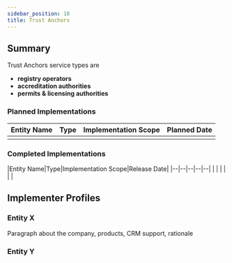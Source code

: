```yaml
---
sidebar_position: 10
title: Trust Anchors
---
```


## Summary

Trust Anchors service types are

* **registry operators** 
* **accreditation authorities**
* **permits & licensing authorities** 

### Planned Implementations

|Entity Name|Type|Implementation Scope|Planned Date|
|--|--|--|--|
|  |  |  |  |

### Completed Implementations


|Entity Name|Type|Implementation Scope|Release Date|
|--|--|--|--|--|
|  |  |  |  |  |

## Implementer Profiles

### Entity X

Paragraph about the company, products, CRM support, rationale

### Entity Y




